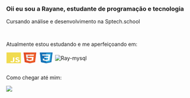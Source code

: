 ### Oii eu sou a Rayane, estudante de programação e tecnologia <br>
 <p>Cursando análise e desenvolvimento na Sptech.school </p>
 


<div style="display: inline_block"><br>
  <p>Atualmente estou estudando e me aperfeiçoando em: </p>
  <img align="center" alt="Ray-Js" height="30" width="40" src="https://raw.githubusercontent.com/devicons/devicon/master/icons/javascript/javascript-plain.svg">
  <img align="center" alt="Ray-HTML" height="30" width="40" src="https://raw.githubusercontent.com/devicons/devicon/master/icons/html5/html5-original.svg">
  <img align="center" alt="Ray-CSS" height="30" width="40" src="https://raw.githubusercontent.com/devicons/devicon/master/icons/css3/css3-original.svg">
  <img align="center" alt="Ray-mysql" height="30" width="40"src="https://cdn.jsdelivr.net/gh/devicons/devicon/icons/mysql/mysql-original.svg" />
</div>
    
##

<div>
  <p> Como chegar até mim: </p>
  <a href = "rayane.greis@sptech.school"><img src="https://img.shields.io/badge/-Gmail-%23333?style=for-the-badge&logo=gmail&logoColor=white" target="_blank"></a>

</div>
